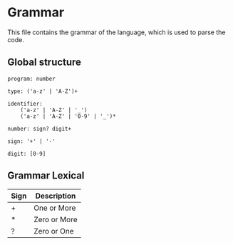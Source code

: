 # Grammar

This file contains the grammar of the language, which is used to parse the code.

## Global structure

```antlr
program: number

type: ('a-z' | 'A-Z')+

identifier:
    ('a-z' | 'A-Z' | '_')
    ('a-z' | 'A-Z' | '0-9' | '_')*

number: sign? digit+

sign: '+' | '-'

digit: [0-9]
```

## Grammar Lexical

| Sign  | Description   |
| ----- | ------------- |
| +     | One or More   |
| *     | Zero or More  |
| ?     | Zero or One   |

